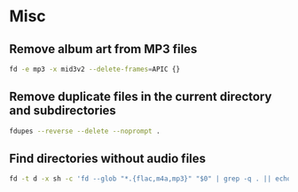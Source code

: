 # Misc

## Remove album art from MP3 files

```sh
fd -e mp3 -x mid3v2 --delete-frames=APIC {}
```

## Remove duplicate files in the current directory and subdirectories

```sh
fdupes --reverse --delete --noprompt .
```

## Find directories without audio files

```sh
fd -t d -x sh -c 'fd --glob "*.{flac,m4a,mp3}" "$0" | grep -q . || echo "$0"' {}
```
